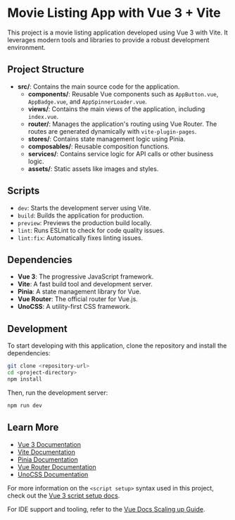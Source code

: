# Movie Listing App with Vue 3 + Vite

This project is a movie listing application developed using Vue 3 with Vite. It leverages modern tools and libraries to provide a robust development environment.

## Project Structure

- **src/**: Contains the main source code for the application.
  - **components/**: Reusable Vue components such as `AppButton.vue`, `AppBadge.vue`, and `AppSpinnerLoader.vue`.
  - **views/**: Contains the main views of the application, including `index.vue`.
  - **router/**: Manages the application's routing using Vue Router. The routes are generated dynamically with `vite-plugin-pages`.
  - **stores/**: Contains state management logic using Pinia.
  - **composables/**: Reusable composition functions.
  - **services/**: Contains service logic for API calls or other business logic.
  - **assets/**: Static assets like images and styles.

## Scripts

- `dev`: Starts the development server using Vite.
- `build`: Builds the application for production.
- `preview`: Previews the production build locally.
- `lint`: Runs ESLint to check for code quality issues.
- `lint:fix`: Automatically fixes linting issues.

## Dependencies

- **Vue 3**: The progressive JavaScript framework.
- **Vite**: A fast build tool and development server.
- **Pinia**: A state management library for Vue.
- **Vue Router**: The official router for Vue.js.
- **UnoCSS**: A utility-first CSS framework.

## Development

To start developing with this application, clone the repository and install the dependencies:

```bash
git clone <repository-url>
cd <project-directory>
npm install
```

Then, run the development server:

```bash
npm run dev
```

## Learn More

- [Vue 3 Documentation](https://v3.vuejs.org/)
- [Vite Documentation](https://vitejs.dev/)
- [Pinia Documentation](https://pinia.vuejs.org/)
- [Vue Router Documentation](https://router.vuejs.org/)
- [UnoCSS Documentation](https://github.com/unocss/unocss)

For more information on the `<script setup>` syntax used in this project, check out the [Vue 3 script setup docs](https://v3.vuejs.org/api/sfc-script-setup.html#sfc-script-setup).

For IDE support and tooling, refer to the [Vue Docs Scaling up Guide](https://vuejs.org/guide/scaling-up/tooling.html#ide-support).
